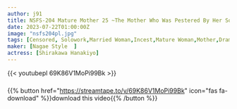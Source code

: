 ```yaml
---
author: j91
title: NSFS-204 Mature Mother 25 ~The Mother Who Was Pestered By Her Son And Forgave Her Body~ Hanaki Shirakawa
date: 2023-07-22T01:00:00Z
image: "nsfs204pl.jpg"
tags: [Censored, Solowork,Married Woman,Incest,Mature Woman,Mother,Drama	]
maker: [Nagae Style  ]
actress: [Shirakawa Hanakiyo]
---
```



{{< youtubepl 69K86V1MoPi99Bk >}}
###

{{% button href="https://streamtape.to/v/69K86V1MoPi99Bk" icon="fas fa-download" %}}download this video{{% /button %}}
